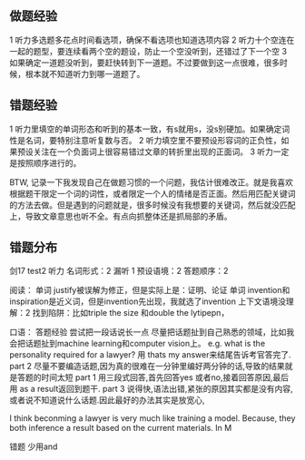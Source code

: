 ## 做题经验
1 听力多选题多花点时间看选项，确保不看选项也知道选项内容
2 听力十个空连在一起的题型，要连续看两个空的题设，防止一个空没听到，还错过了下一个空
3 如果确定一道题没听到，要赶快转到下一道题。不过要做到这一点很难，很多时候，根本就不知道听力到哪一道题了。


## 错题经验
1 听力里填空的单词形态和听到的基本一致，有s就用s，没s别硬加。如果确定词性是名词，要特别注意听复数与否。
2 听力填空里不要预设形容词的正负性，如果预设关注在一个负面词上很容易错过文章的转折里出现的正面词。
3 听力一定是按照顺序进行的。

BTW, 记录一下我发现自己在做题习惯的一个问题，我估计很难改正。就是我喜欢根据题干限定一个词的词性，或者限定一个人的情绪是否正面。然后用匹配关键词的方法去做。但是遇到的问题就是，很多时候没有我想要的关键词，然后就没匹配上，导致文章意思也听不全。有点向抓整体还是抓局部的矛盾。

## 错题分布

剑17 test2
听力
名词形式：2
漏听 1
预设语境：2
答题顺序：2

阅读：
单词 justify被误解为修正，但是实际上是：证明、论证
单词 invention和inspiration是近义词，但是invention先出现，我就选了invention
上下文语境没理解：2
找到陷阱：比如triple the size 和double the lytipepn，

口语：
答题经验
尝试把一段话说长一点
尽量把话题扯到自己熟悉的领域，比如我会把话题扯到machine learning和computer vision上。
e.g. what is the personality required for a lawyer?
用 thats my answer来结尾告诉考官答完了.
part 2 尽量不要编造话题,因为真的很难在一分钟里编好两分钟的话,导致的结果就是答题的时间太短
part 1 用三段式回答,首先回答yes 或者no,接着回答原因,最后用 as a result返回到题干.
part 3 说得快,语法出错,紧张的原因其实都是没有内容,或者说不知道说什么话题.因此最好的办法其实是放宽心,


I think beconming a lawyer is very much like training a model. Because, they both inference a result based on the current materials. In M


错题
少用and